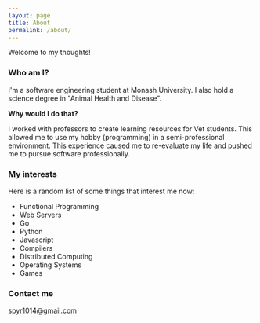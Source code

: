 ```yaml
---
layout: page
title: About
permalink: /about/
---
```


Welcome to my thoughts!


### Who am I?
I'm a software engineering student at Monash University.
I also hold a science degree in "Animal Health and Disease".

**Why would I do that?**

I worked with professors to create learning resources for Vet students.
This allowed me to use my hobby (programming) in a semi-professional environment.
This experience caused me to re-evaluate my life and pushed me to pursue software professionally.


### My interests
Here is a random list of some things that interest me now:

- Functional Programming
- Web Servers
- Go
- Python
- Javascript
- Compilers
- Distributed Computing
- Operating Systems
- Games

### Contact me

[spyr1014@gmail.com](mailto:spyr1014@gmail.com)
